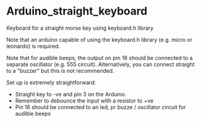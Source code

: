 # Arduino_straight_keyboard
Keyboard for a straight morse key using keyboard.h library

Note that an arduino capable of using the keyboard.h library (e.g. micro or leonardo) is required.

Note that for audible beeps, the output on pin 16 should be connected to a separate oscillator (e.g. 555 circuit). Alternatively, you can connect straight to a "buzzer" but this is not recommended.

Set up is extremely straightforward:

 - Straight key to -ve and pin 3 on the Arduino.
 - Remember to debounce the input with a resistor to +ve
 - Pin 16 should be connected to an led, pr buzze / oscillator circuit for audible beeps

